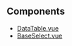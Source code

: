 ## Components
- [DataTable.vue](components/base-select.md)
- [BaseSelect.vue](components/data-table.md)
